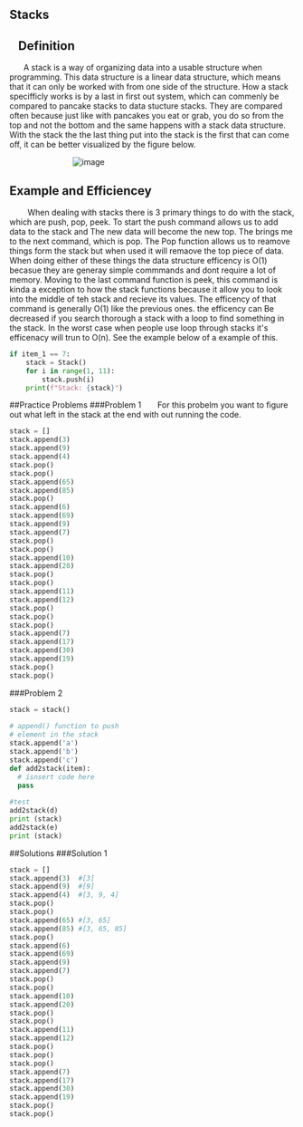 ## Stacks

## &ensp; Definition
&emsp;&ensp; A stack is a way of organizing data into a usable structure when programming. This data structure is a linear data structure, which means that it can only be worked with from one side of the structure. How a stack specifficly works is by a last in first out system, which can commenly be compared to pancake stacks to data stucture stacks. They are compared often because just like with pancakes you eat or grab, you do so from the top and not the bottom and the same happens with a stack data structure. With the stack the the last thing put into the stack is the first that can come off, it can be better visualized by the figure below. 

&emsp;&emsp;&emsp;&emsp;&emsp;&emsp;&emsp;&emsp;![image](https://user-images.githubusercontent.com/83718823/145653795-9025205f-38f0-4cab-aaf9-04cd1383034e.png)

## Example and Efficiencey 
&emsp;&emsp; When dealing with stacks there is 3 primary things to do with the stack, which are push, pop, peek. To start the push command allows us to add data to the stack and The new data will become the new top. The brings me to the next command, which is pop. The Pop function allows us to reamove things form the stack but when used it will remaove the top piece of data. When doing either of these things the data structure efficency is O(1) becasue they are generay simple commmands and dont require a lot of memory. Moving to the last command function is peek, this command is kinda a exception to how the stack functions because it allow you to look into the middle of teh stack and recieve its values. The efficency of that command is generally O(1) like the previous ones. the efficency can Be decreased if you search thorough a stack with a loop to find something in the stack. In the worst case when people use loop through stacks it's efficenacy will trun to O(n). See the example below of a example of this.
```python
if item_1 == 7:
    stack = Stack()
    for i in range(1, 11):
        stack.push(i)
    print(f"Stack: {stack}")
```
##Practice Problems
###Problem 1
&emsp;&ensp; For this probelm you want to figure out what left in the stack at the end with out running the code. 
```python 
stack = []
stack.append(3)
stack.append(9)
stack.append(4)
stack.pop()
stack.pop()
stack.append(65)
stack.append(85)
stack.pop()
stack.append(6)
stack.append(69)
stack.append(9)
stack.append(7)
stack.pop()
stack.pop()
stack.append(10)
stack.append(20)
stack.pop()
stack.pop()
stack.append(11)
stack.append(12)
stack.pop()
stack.pop()
stack.pop()
stack.append(7)
stack.append(17)
stack.append(30)
stack.append(19)
stack.pop()
stack.pop()
```
###Problem 2
&ensp;&emsp; 
```python
stack = stack()
 
# append() function to push
# element in the stack
stack.append('a')
stack.append('b')
stack.append('c')
def add2stack(item):
  # isnsert code here
  pass
  
#test
add2stack(d)
print (stack)
add2stack(e)
print (stack)

```
##Solutions
###Solution 1
```python
stack = []
stack.append(3)  #[3]
stack.append(9)  #[9]
stack.append(4)  #[3, 9, 4]
stack.pop()      
stack.pop()    
stack.append(65) #[3, 65]
stack.append(85) #[3, 65, 85]
stack.pop()
stack.append(6)
stack.append(69)
stack.append(9)
stack.append(7)
stack.pop()
stack.pop()
stack.append(10)
stack.append(20)
stack.pop()
stack.pop()
stack.append(11)
stack.append(12)
stack.pop()
stack.pop()
stack.pop()
stack.append(7)
stack.append(17)
stack.append(30)
stack.append(19)
stack.pop()
stack.pop()
```
